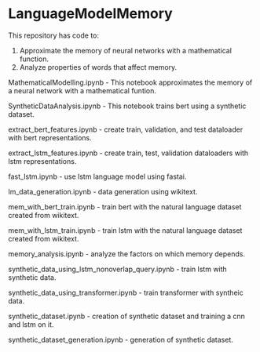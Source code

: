 # LanguageModelMemory

This repository has code to:
1. Approximate the memory of neural networks with a mathematical function.
2. Analyze properties of words that affect memory.

MathematicalModelling.ipynb - This notebook approximates the memory of a neural network with a mathematical funtion.

SyntheticDataAnalysis.ipynb - This notebook trains bert using a synthetic dataset.

extract_bert_features.ipynb - create train, validation, and test dataloader with bert representations.

extract_lstm_features.ipynb - create train, test, validation dataloaders with lstm representations.

fast_lstm.ipynb - use lstm language model using fastai.

lm_data_generation.ipynb - data generation using wikitext.

mem_with_bert_train.ipynb - train bert with the natural language dataset created from wikitext.

mem_with_lstm_train.ipynb - train lstm with the natural language dataset created from wikitext.

memory_analysis.ipynb - analyze the factors on which memory depends.

synthetic_data_using_lstm_nonoverlap_query.ipynb - train lstm with synthetic data.

synthetic_data_using_transformer.ipynb - train transformer with syntheic data.

synthetic_dataset.ipynb - creation of synthetic dataset and training a cnn and lstm on it.

synthetic_dataset_generation.ipynb - generation of synthetic dataset.
